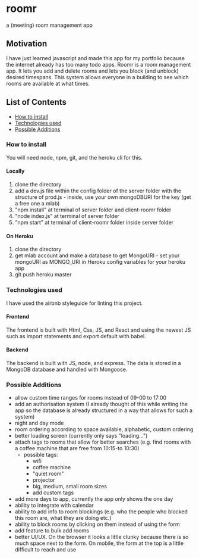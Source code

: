 # roomr
a (meeting) room management app

## Motivation
I have just learned javascript and made this app for my portfolio because the internet already has too many todo apps. Roomr is a room management app. It lets you add and delete rooms and lets you block (and unblock) desired timespans. This system allows everyone in a building to see which rooms are available at what times.

## List of Contents
- [How to install](#How-to-install)
- [Technologies used](#Technologies-used)
- [Possible Additions](#Possible-Additions)
### How to install
You will need node, npm, git, and the heroku cli for this.
#### Locally
1. clone the directory
2. add a dev.js file within the config folder of the server folder with the structure of prod.js - inside, use your own mongoDBURI for the key (get a free one a mlab)
3. "npm install" at terminal of server folder and client-roomr folder
4. "node index.js" at terminal of server folder
5. "npm start" at terminal of client-roomr folder inside server folder
#### On Heroku
1. clone the directory
2. get mlab account and make a database to get MongoURI - set your mongoURI as MONGO_URI in Heroku config variables for your heroku app
3. git push heroku master
### Technologies used
I have used the airbnb styleguide for linting this project.
#### Frontend
The frontend is built with Html, Css, JS, and React and using the newest JS such as import statements and export default with babel.
#### Backend
The backend is built with JS, node, and express. The data is stored in a MongoDB database and handled with Mongoose. 
### Possible Additions
- allow custom time ranges for rooms instead of 09-00 to 17:00
- add an authorisation system (I already thought of this while writing the app so the database is already structured in a way that allows for such a system)
- night and day mode
- room ordering according to space available, alphabetic, custom ordering
- better loading screen (currently only says "loading...")
- attach tags to rooms that allow for better searches (e.g. find rooms with a coffee machine that are free from 10:15-to 10:30)
  - possible tags:
    - wifi
    - coffee machine
    - "quiet room"
    - projector
    - big, medium, small room sizes
    - add custom tags
- add more days to app, currently the app only shows the one day
- ability to integrate with calendar
- ability to add info to room blockings (e.g. who the people who blocked this room are, what they are doing etc.)
- ability to block rooms by clicking on them instead of using the form
- add feature to bulk add rooms
- better UI/UX. On the browser it looks a little clunky because there is so much space next to the form. On mobile,
the form at the top is a little difficult to reach and use
